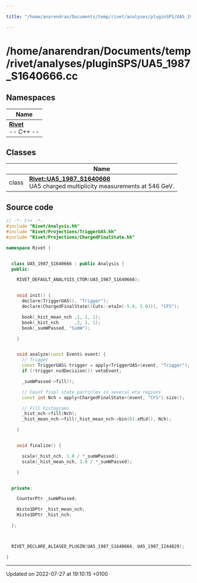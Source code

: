 ```yaml
---

title: "/home/anarendran/Documents/temp/rivet/analyses/pluginSPS/UA5_1987_S1640666.cc"

---
```


# /home/anarendran/Documents/temp/rivet/analyses/pluginSPS/UA5_1987_S1640666.cc



## Namespaces

| Name           |
| -------------- |
| **[Rivet](http://example.org/namespaces/namespacerivet/)** <br>-*- C++ -*-  |

## Classes

|                | Name           |
| -------------- | -------------- |
| class | **[Rivet::UA5_1987_S1640666](http://example.org/classes/classrivet_1_1ua5__1987__s1640666/)** <br>UA5 charged multiplicity measurements at 546 GeV.  |




## Source code

```cpp
// -*- C++ -*-
#include "Rivet/Analysis.hh"
#include "Rivet/Projections/TriggerUA5.hh"
#include "Rivet/Projections/ChargedFinalState.hh"

namespace Rivet {


  class UA5_1987_S1640666 : public Analysis {
  public:

    RIVET_DEFAULT_ANALYSIS_CTOR(UA5_1987_S1640666);


    void init() {
      declare(TriggerUA5(), "Trigger");
      declare(ChargedFinalState((Cuts::etaIn(-5.0, 5.0))), "CFS");

      book(_hist_mean_nch ,1, 1, 1);
      book(_hist_nch      ,3, 1, 1);
      book(_sumWPassed, "SumW");

    }


    void analyze(const Event& event) {
      // Trigger
      const TriggerUA5& trigger = apply<TriggerUA5>(event, "Trigger");
      if (!trigger.nsdDecision()) vetoEvent;

      _sumWPassed->fill();

      // Count final state particles in several eta regions
      const int Nch = apply<ChargedFinalState>(event, "CFS").size();

      // Fill histograms
      _hist_nch->fill(Nch);
      _hist_mean_nch->fill(_hist_mean_nch->bin(0).xMid(), Nch);

    }


    void finalize() {

      scale(_hist_nch, 1.0 / *_sumWPassed);
      scale(_hist_mean_nch, 1.0 / *_sumWPassed);

    }


  private:

    CounterPtr _sumWPassed;

    Histo1DPtr _hist_mean_nch;
    Histo1DPtr _hist_nch;

  };



  RIVET_DECLARE_ALIASED_PLUGIN(UA5_1987_S1640666, UA5_1987_I244829);

}
```


-------------------------------

Updated on 2022-07-27 at 19:10:15 +0100
